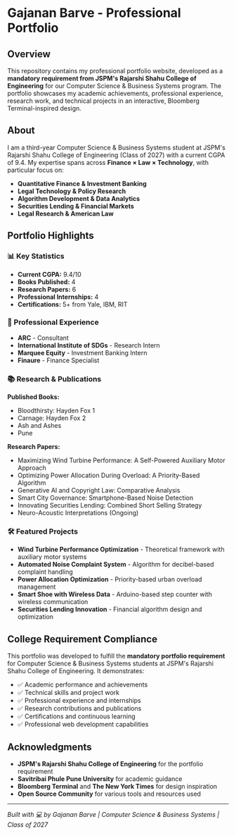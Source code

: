 # Gajanan Barve - Professional Portfolio

## Overview

This repository contains my professional portfolio website, developed as a **mandatory requirement from JSPM's Rajarshi Shahu College of Engineering** for our Computer Science & Business Systems program. The portfolio showcases my academic achievements, professional experience, research work, and technical projects in an interactive, Bloomberg Terminal-inspired design.

## About

I am a third-year Computer Science & Business Systems student at JSPM's Rajarshi Shahu College of Engineering (Class of 2027) with a current CGPA of 9.4. My expertise spans across **Finance × Law × Technology**, with particular focus on:

- **Quantitative Finance & Investment Banking**
- **Legal Technology & Policy Research** 
- **Algorithm Development & Data Analytics**
- **Securities Lending & Financial Markets**
- **Legal Research & American Law**

## Portfolio Highlights

### 📊 Key Statistics
- **Current CGPA:** 9.4/10
- **Books Published:** 4
- **Research Papers:** 6 
- **Professional Internships:** 4
- **Certifications:** 5+ from Yale, IBM, RIT

### 🏢 Professional Experience
- **ARC** - Consultant
- **International Institute of SDGs** - Research Intern
- **Marquee Equity** - Investment Banking Intern
- **Finaure** - Finance Specialist

### 📚 Research & Publications
**Published Books:**
- Bloodthirsty: Hayden Fox 1
- Carnage: Hayden Fox 2  
- Ash and Ashes
- Pune

**Research Papers:**
- Maximizing Wind Turbine Performance: A Self-Powered Auxiliary Motor Approach
- Optimizing Power Allocation During Overload: A Priority-Based Algorithm
- Generative AI and Copyright Law: Comparative Analysis
- Smart City Governance: Smartphone-Based Noise Detection
- Innovating Securities Lending: Combined Short Selling Strategy
- Neuro-Acoustic Interpretations (Ongoing)

### 🛠 Featured Projects
- **Wind Turbine Performance Optimization** - Theoretical framework with auxiliary motor systems
- **Automated Noise Complaint System** - Algorithm for decibel-based complaint handling
- **Power Allocation Optimization** - Priority-based urban overload management
- **Smart Shoe with Wireless Data** - Arduino-based step counter with wireless communication
- **Securities Lending Innovation** - Financial algorithm design and optimization


## College Requirement Compliance

This portfolio was developed to fulfill the **mandatory portfolio requirement** for Computer Science & Business Systems students at JSPM's Rajarshi Shahu College of Engineering. It demonstrates:

- ✅ Academic performance and achievements
- ✅ Technical skills and project work
- ✅ Professional experience and internships
- ✅ Research contributions and publications
- ✅ Certifications and continuous learning
- ✅ Professional web development capabilities


## Acknowledgments

- **JSPM's Rajarshi Shahu College of Engineering** for the portfolio requirement
- **Savitribai Phule Pune University** for academic guidance
- **Bloomberg Terminal** and **The New York Times** for design inspiration
- **Open Source Community** for various tools and resources used

---

*Built with 💻 by Gajanan Barve | Computer Science & Business Systems | Class of 2027*
